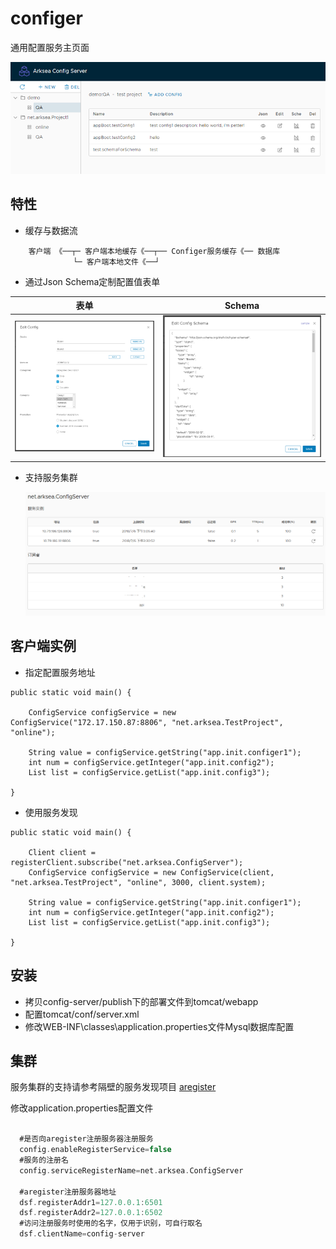 # configer
通用配置服务主页面

  ![image](./docs/images/readme-main.png)
  
## 特性
 - 缓存与数据流
```
    客户端 《──┬─ 客户端本地缓存《──┬── Configer服务缓存《── 数据库
              └─ 客户端本地文件《──┘
```
 - 通过Json Schema定制配置值表单

  | 表单 | Schema |
  | ---- | ---- |
  |![image](./docs/images/readme-edit-config.png) | ![image](./docs/images/readme-edit-schema.png)|

 - 支持服务集群
 
   ![image](./docs/images/readme-reg-sub.png)

## 客户端实例

 - 指定配置服务地址

```
public static void main() {

    ConfigService configService = new ConfigService("172.17.150.87:8806", "net.arksea.TestProject", "online");
    
    String value = configService.getString("app.init.configer1");
    int num = configService.getInteger("app.init.config2");
    List list = configService.getList("app.init.config3");

}
```

 - 使用服务发现
 
```
public static void main() {
    
    Client client = registerClient.subscribe("net.arksea.ConfigServer");
    ConfigService configService = new ConfigService(client, "net.arksea.TestProject", "online", 3000, client.system);
    
    String value = configService.getString("app.init.configer1");
    int num = configService.getInteger("app.init.config2");
    List list = configService.getList("app.init.config3");

}
```

## 安装

 - 拷贝config-server/publish下的部署文件到tomcat/webapp
 - 配置tomcat/conf/server.xml
 - 修改WEB-INF\classes\application.properties文件Mysql数据库配置

## 集群
  服务集群的支持请参考隔壁的服务发现项目 [aregister](https://github.com/arksea/aregister)

  修改application.properties配置文件
  
  ```groovy
  
    #是否向aregister注册服务器注册服务
    config.enableRegisterService=false
    #服务的注册名
    config.serviceRegisterName=net.arksea.ConfigServer
    
    #aregister注册服务器地址
    dsf.registerAddr1=127.0.0.1:6501
    dsf.registerAddr2=127.0.0.1:6502
    #访问注册服务时使用的名字，仅用于识别，可自行取名
    dsf.clientName=config-server
  ```
